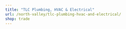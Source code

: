 ```yaml
---
title: "TLC Plumbing, HVAC & Electrical"
url: /north-valley/tlc-plumbing-hvac-and-electrical/
shop: trade
---
```

